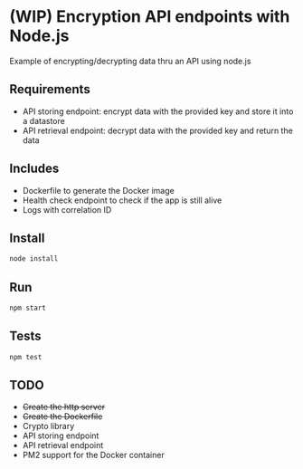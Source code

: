 # (WIP) Encryption API endpoints with Node.js

Example of encrypting/decrypting data thru an API using node.js

## Requirements

- API storing endpoint: encrypt data with the provided key and store it into a datastore
- API retrieval endpoint: decrypt data with the provided key and return the data

## Includes

- Dockerfile to generate the Docker image
- Health check endpoint to check if the app is still alive
- Logs with correlation ID

## Install

``` bash
node install
```

## Run

``` bash
npm start
```

## Tests

``` bash
npm test
```

## TODO

- ~~Create the http server~~
- ~~Create the Dockerfile~~
- Crypto library
- API storing endpoint
- API retrieval endpoint
- PM2 support for the Docker container